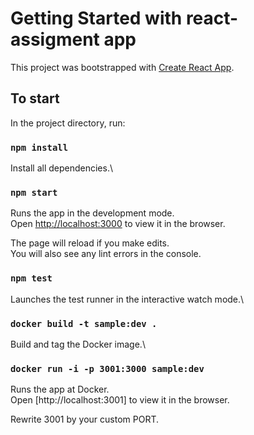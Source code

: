 # Getting Started with react-assigment app

This project was bootstrapped with [Create React App](https://github.com/facebook/create-react-app).

## To start

In the project directory, run:

### `npm install`

Install all dependencies.\

### `npm start`

Runs the app in the development mode.\
Open [http://localhost:3000](http://localhost:3000) to view it in the browser.

The page will reload if you make edits.\
You will also see any lint errors in the console.

### `npm test`

Launches the test runner in the interactive watch mode.\

### `docker build -t sample:dev . `

Build and tag the Docker image.\

### `docker run -i -p 3001:3000 sample:dev`

Runs the app at Docker.\
Open [http://localhost:3001] to view it in the browser.

Rewrite 3001 by your custom PORT. 